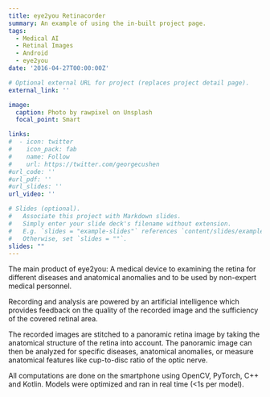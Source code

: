 ```yaml
---
title: eye2you Retinacorder
summary: An example of using the in-built project page.
tags:
  - Medical AI
  - Retinal Images
  - Android
  - eye2you
date: '2016-04-27T00:00:00Z'

# Optional external URL for project (replaces project detail page).
external_link: ''

image:
  caption: Photo by rawpixel on Unsplash
  focal_point: Smart

links:
#  - icon: twitter
#    icon_pack: fab
#    name: Follow
#    url: https://twitter.com/georgecushen
#url_code: ''
#url_pdf: ''
#url_slides: ''
url_video: ''

# Slides (optional).
#   Associate this project with Markdown slides.
#   Simply enter your slide deck's filename without extension.
#   E.g. `slides = "example-slides"` references `content/slides/example-slides.md`.
#   Otherwise, set `slides = ""`.
slides: ""
---
```

The main product of eye2you: A medical device to examining the retina for different diseases and anatomical anomalies and to be used by non-expert medical personnel. 

Recording and analysis are powered by an artificial intelligence which provides feedback on the quality of the recorded image and the sufficiency of the covered retinal area. 

The recorded images are stitched to a panoramic retina image by taking the anatomical structure of the retina into account. The panoramic image can then be analyzed for specific diseases, anatomical anomalies, or measure anatomical features like cup-to-disc ratio of the optic nerve.

All computations are done on the smartphone using OpenCV, PyTorch, C++ and Kotlin. Models were optimized and ran in real time (<1s per model). 
